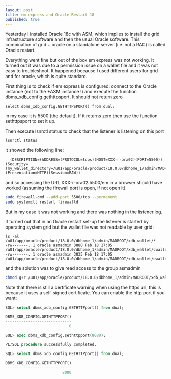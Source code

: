 ```yaml
---
layout: post
title: em express and Oracle Restart 18
published: true
---
```


Yesterday I installed Oracle 18c with ASM, which implies to install the grid infrastructure software and then the usual Oracle software. This combination of grid + oracle on a standalone server (i.e. not a RAC) is called Oracle restart. 

Everything went fine but out of the box em express was not working. It turned out it was due to a permission issue on a wallet file and it was not easy to troubleshoot. It happened because I used different users for grid and for oracle, which is quite standard.

First thing is to check if em express is configured: connect to the Oracle instance (not to the +ASM instance !) and execute the function dbms_xdb_config.gethttpsport. It should not return zero
```
select dbms_xdb_config.GETHTTPSPORT() from dual;
```

in my case it is 5500 (the default). If it returns zero then use the function sethttpsport to set it up.

Then execute lsnrctl status to check that the listener is listening on this port

```bash
lsnrctl status
```
it showed the following line:
```
  (DESCRIPTION=(ADDRESS=(PROTOCOL=tcps)(HOST=XXX-r-ora02)(PORT=5500))(Security=(my_wallet_directory=/u01/app/oracle/product/18.0.0/dbhome_1/admin/MADROOT/xdb_wallet))(Presentation=HTTP)(Session=RAW))

```
and so accessing the URL XXX-r-ora02:5500/em in a browser should have worked (assuming the firewall port is open, if not open it)
```bash
sudo firewall-cmd --add-port 5500/tcp --permanent
sudo systemctl restart firewalld
```
But in my case it was not working and there was nothing in the listener.log. 

It turned out that in an Oracle restart set-up the listener is started by operating system grid but the wallet file was not readable by user grid:

```
ls -al /u01/app/oracle/product/18.0.0/dbhome_1/admin/MADROOT/xdb_wallet/*
-rw-------. 1 oracle asmadmin 3880 Feb 18 17:05 /u01/app/oracle/product/18.0.0/dbhome_1/admin/MADROOT/xdb_wallet/cwallet.sso
-rw-------. 1 oracle asmadmin 3835 Feb 18 17:05 /u01/app/oracle/product/18.0.0/dbhome_1/admin/MADROOT/xdb_wallet/ewallet.p12
```
and the solution was to give read access to the group asmadmin
```bash
chmod g+r /u01/app/oracle/product/18.0.0/dbhome_1/admin/MADROOT/xdb_wallet/*
```

Note that there is still a certificate warning when using the https url, this is because it uses a self-signed certificate. You can enable the http port if you want:
```sql
SQL> select dbms_xdb_config.GETHTTPport() from dual;

DBMS_XDB_CONFIG.GETHTTPPORT()
-----------------------------
                            0

SQL> exec dbms_xdb_config.sethttpport(8080);

PL/SQL procedure successfully completed.

SQL> select dbms_xdb_config.GETHTTPport() from dual;

DBMS_XDB_CONFIG.GETHTTPPORT()
-----------------------------
                         8080

```


